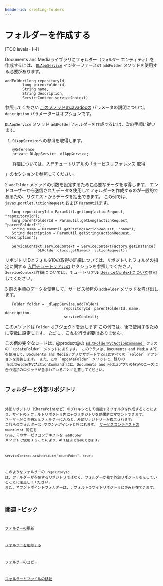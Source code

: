 ```yaml
---
header-id: creating-folders
---
```


# フォルダーを作成する

[TOC levels=1-4]

Documents and Mediaライブラリにフォルダー（`フォルダー` エンティティ）を作成するには、 [`DLAppService`](@platform-ref@/7.1-latest/javadocs/portal-kernel/com/liferay/document/library/kernel/service/DLAppService.html) インターフェースの `addFolder` メソッドを使用する必要があります。

    addFolder(long repositoryId, 
            long parentFolderId, 
            String name, 
            String description, 
            ServiceContext serviceContext)

参照してください [このメソッドのJavadocの](@platform-ref@/7.1-latest/javadocs/portal-kernel/com/liferay/document/library/kernel/service/DLAppService.html#addFolder-long-long-java.lang.String-java.lang.String-com.liferay.portal.kernel.service.ServiceContext-) パラメータの説明について。 `description` パラメーターはオプションです。

`DLAppService` メソッド `addFolder`フォルダーを作成するには、次の手順に従います。

1.  `DLAppService`への参照を取得します。
   
        @Reference
        private DLAppService _dlAppService;

    詳細については、入門チュートリアルの「サービスリファレンス</a> 取得

」のセクションを参照してください。</p></li> 
   
   2  `addFolder` メソッドの引数を設定するために必要なデータを取得します。 エンドユーザーから送信されたデータを使用してフォルダーを作成するのが一般的であるため、リクエストからデータを抽出できます。 この例では、 `javax.portlet.ActionRequest` および [`ParamUtil`](@platform-ref@/7.1-latest/javadocs/portal-kernel/com/liferay/portal/kernel/util/ParamUtil.html)ます。
  
       long repositoryId = ParamUtil.getLong(actionRequest, "repositoryId");
       long parentFolderId = ParamUtil.getLong(actionRequest, "parentFolderId");
       String name = ParamUtil.getString(actionRequest, "name");
       String description = ParamUtil.getString(actionRequest, "description");
      
       ServiceContext serviceContext = ServiceContextFactory.getInstance(
                   DLFolder.class.getName(), actionRequest);
      
  
  リポジトリIDとフォルダIDの取得の詳細については、リポジトリとフォルダの指定に関する [入門チュートリアルの](/docs/7-1/tutorials/-/knowledge_base/t/getting-started-with-the-documents-and-media-api) セクションを参照してください。 `ServiceContext`詳細については、チュートリアル [ServiceContextについて](/docs/7-1/tutorials/-/knowledge_base/t/understanding-servicecontext)参照してください。

3  前の手順のデータを使用して、サービス参照の `addFolder` メソッドを呼び出します。
  
       Folder folder = _dlAppService.addFolder(
                               repositoryId, parentFolderId, name, description, 
                               serviceContext);
      
  
  このメソッドは `Folder` オブジェクトを返します`この例では、後で使用するために変数に設定します。 ただし、これを行う必要はありません。</p></li>
</ol>

<p spaces-before="0">この例の完全なコードは、@product@の <a href="https://github.com/liferay/liferay-portal/blob/master/modules/apps/document-library/document-library-web/src/main/java/com/liferay/document/library/web/internal/portlet/action/EditFolderMVCActionCommand.java"><code>EditFolderMVCActionCommand`</a> クラスの `updateFolder` メソッドにあります。 このクラスは、Documents and Media APIを使用して、Documents and Mediaアプリがサポートするほぼすべての `Folder` アクションを実装します。 また、この `updateFolder` メソッドと、残りの `EditFolderMVCActionCommand`には、Documents and Mediaアプリの特定のニーズに合う追加のロジックが含まれていることに注意してください。
  
  

## フォルダーと外部リポジトリ

外部リポジトリ（SharePointなど）のプロキシとして機能するフォルダを作成することにより、サイトのデフォルトリポジトリ内にそのリポジトリを効果的にマウントできます。 ユーザーがこの特別なフォルダーに入ると、外部リポジトリーが表示されます。 これらのフォルダーは *マウントポイント*と呼ばれます。 [サービスコンテキストの](/docs/7-1/tutorials/-/knowledge_base/t/understanding-servicecontext) `mountPoint` 属性を `true`、そのサービスコンテキストを `addFolder` メソッドで使用することにより、API経由で作成できます。

    serviceContext.setAttribute("mountPoint", true);
    

このようなフォルダーの `repositoryId` は、フォルダーが存在するリポジトリではなく、フォルダーが指す外部リポジトリを示していることに注意してください。 また、マウントポイントフォルダーは、デフォルトのサイトリポジトリにのみ存在できます。



## 関連トピック

[フォルダーの更新](/docs/7-1/tutorials/-/knowledge_base/t/updating-folders)

[フォルダーを削除する](/docs/7-1/tutorials/-/knowledge_base/t/deleting-folders)

[フォルダーのコピー](/docs/7-1/tutorials/-/knowledge_base/t/copying-folders)

[フォルダーとファイルの移動](/docs/7-1/tutorials/-/knowledge_base/t/moving-folders-and-files)
